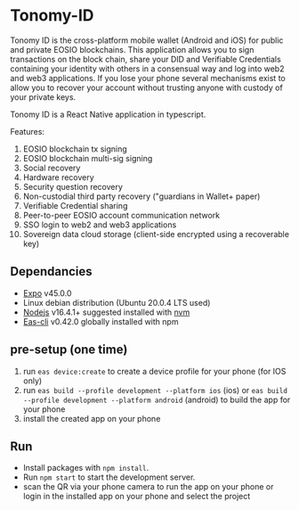 # Tonomy-ID

Tonomy ID is the cross-platform mobile wallet (Android and iOS) for public and private EOSIO blockchains. This application allows you to sign transactions on the block chain, share your DID and Verifiable Credentials containing your identity with others in a consensual way and log into web2 and web3 applications. If you lose your phone several mechanisms exist to allow you to recover your account without trusting anyone with custody of your private keys.

Tonomy ID is a React Native application in typescript.

Features:

1. EOSIO blockchain tx signing
2. EOSIO blockchain multi-sig signing
3. Social recovery
4. Hardware recovery
5. Security question recovery
6. Non-custodial third party recovery ("guardians in Wallet+ paper)
7. Verifiable Credential sharing
8. Peer-to-peer EOSIO account communication network
9. SSO login to web2 and web3 applications
10. Sovereign data cloud storage (client-side encrypted using a recoverable key)

## Dependancies

- [Expo](https://expo.dev)  v45.0.0
- Linux debian distribution (Ubuntu 20.0.4 LTS used)
- [Nodejs](https://nodejs.org) v16.4.1+ suggested installed with [nvm](https://github.com/nvm-sh/nvm)
- [Eas-cli](https://docs.expo.dev/workflow/expo-cli/) v0.42.0 globally installed with npm

## pre-setup (one time)

1. run `eas device:create` to create a device profile for your phone (for IOS only)
2. run `eas build --profile development --platform ios` (ios) or `eas build --profile development --platform android` (android) to build the app for your phone
3. install the created app on your phone

## Run

- Install packages with `npm install`.
- Run `npm start` to start the development server.
- scan the QR via your phone camera to run the app on your phone or login in the installed app on your phone and select the project
